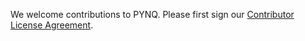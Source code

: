 We welcome contributions to PYNQ.  Please first sign our <a href="https://www.clahub.com/agreements/schelleg/test_cla"> Contributor License Agreement</a>.
